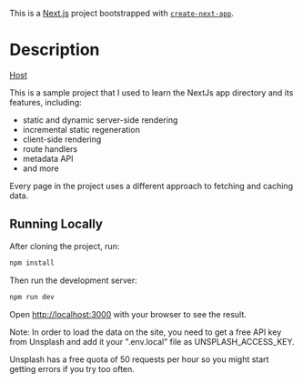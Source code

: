 This is a [Next.js](https://nextjs.org/) project bootstrapped with [`create-next-app`](https://github.com/vercel/next.js/tree/canary/packages/create-next-app).

# Description
[Host](nextjs-image-gallery-eta.vercel.app)

This is a sample project that I used to learn the NextJs app directory and its features, including:
* static and dynamic server-side rendering
* incremental static regeneration
* client-side rendering
* route handlers
* metadata API
* and more

Every page in the project uses a different approach to fetching and caching data.

## Running Locally

After cloning the project, run:
```bash
npm install
```

Then run the development server:

```bash
npm run dev
```

Open [http://localhost:3000](http://localhost:3000) with your browser to see the result.

Note:
In order to load the data on the site, you need to get a free API key from Unsplash and add it your ".env.local" file as UNSPLASH_ACCESS_KEY.

Unsplash has a free quota of 50 requests per hour so you might start getting errors if you try too often.





